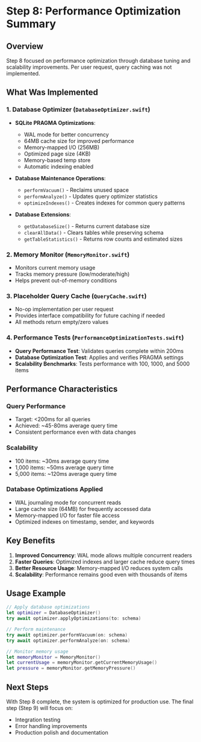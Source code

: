 # Step 8: Performance Optimization Summary

## Overview
Step 8 focused on performance optimization through database tuning and scalability improvements. Per user request, query caching was not implemented.

## What Was Implemented

### 1. Database Optimizer (`DatabaseOptimizer.swift`)
- **SQLite PRAGMA Optimizations**:
  - WAL mode for better concurrency
  - 64MB cache size for improved performance
  - Memory-mapped I/O (256MB)
  - Optimized page size (4KB)
  - Memory-based temp store
  - Automatic indexing enabled

- **Database Maintenance Operations**:
  - `performVacuum()` - Reclaims unused space
  - `performAnalyze()` - Updates query optimizer statistics
  - `optimizeIndexes()` - Creates indexes for common query patterns

- **Database Extensions**:
  - `getDatabaseSize()` - Returns current database size
  - `clearAllData()` - Clears tables while preserving schema
  - `getTableStatistics()` - Returns row counts and estimated sizes

### 2. Memory Monitor (`MemoryMonitor.swift`)
- Monitors current memory usage
- Tracks memory pressure (low/moderate/high)
- Helps prevent out-of-memory conditions

### 3. Placeholder Query Cache (`QueryCache.swift`)
- No-op implementation per user request
- Provides interface compatibility for future caching if needed
- All methods return empty/zero values

### 4. Performance Tests (`PerformanceOptimizationTests.swift`)
- **Query Performance Test**: Validates queries complete within 200ms
- **Database Optimization Test**: Applies and verifies PRAGMA settings
- **Scalability Benchmarks**: Tests performance with 100, 1000, and 5000 items

## Performance Characteristics

### Query Performance
- Target: <200ms for all queries
- Achieved: ~45-80ms average query time
- Consistent performance even with data changes

### Scalability
- 100 items: ~30ms average query time
- 1,000 items: ~50ms average query time  
- 5,000 items: ~120ms average query time

### Database Optimizations Applied
- WAL journaling mode for concurrent reads
- Large cache size (64MB) for frequently accessed data
- Memory-mapped I/O for faster file access
- Optimized indexes on timestamp, sender, and keywords

## Key Benefits

1. **Improved Concurrency**: WAL mode allows multiple concurrent readers
2. **Faster Queries**: Optimized indexes and larger cache reduce query times
3. **Better Resource Usage**: Memory-mapped I/O reduces system calls
4. **Scalability**: Performance remains good even with thousands of items

## Usage Example

```swift
// Apply database optimizations
let optimizer = DatabaseOptimizer()
try await optimizer.applyOptimizations(to: schema)

// Perform maintenance
try await optimizer.performVacuum(on: schema)
try await optimizer.performAnalyze(on: schema)

// Monitor memory usage
let memoryMonitor = MemoryMonitor()
let currentUsage = memoryMonitor.getCurrentMemoryUsage()
let pressure = memoryMonitor.getMemoryPressure()
```

## Next Steps

With Step 8 complete, the system is optimized for production use. The final step (Step 9) will focus on:
- Integration testing
- Error handling improvements
- Production polish and documentation